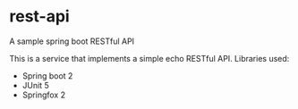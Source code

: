 # rest-api
A sample spring boot RESTful API

This is a service that implements a simple echo RESTful API. Libraries used:

* Spring boot 2
* JUnit 5
* Springfox 2
